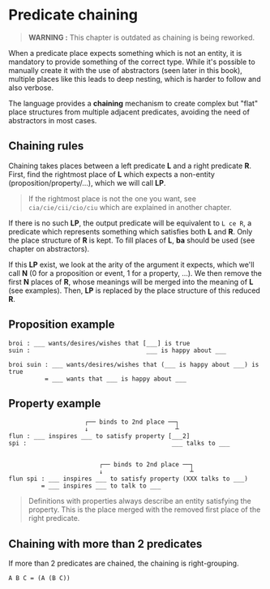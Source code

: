 # Predicate chaining

> **WARNING :** This chapter is outdated as chaining is being reworked.

When a predicate place expects something which is not an entity, it is mandatory
to provide something of the correct type. While it's possible to manually create
it with the use of abstractors (seen later in this book), multiple places like
this leads to deep nesting, which is harder to follow and also verbose.

The language provides a **chaining** mechanism to create complex but "flat"
place structures from multiple adjacent predicates, avoiding the need of
abstractors in most cases.

## Chaining rules

Chaining takes places between a left predicate **L** and a right predicate
**R**. First, find the rightmost place of **L** which expects a non-entity
(proposition/property/...), which we will call **LP**.

> If the rightmost place is not the one you want, see `cia/cie/cii/cio/ciu`
> which are explained in another chapter.

If there is no such **LP**, the output predicate will be equivalent to `L ce R`,
a predicate which represents something which satisfies both **L** and **R**.
Only the place structure of **R** is kept. To fill places of **L**, **ba**
should be used (see chapter on abstractors).

If this **LP** exist, we look at the arity of the argument it expects, which
we'll call **N** (0 for a proposition or event, 1 for a property, ...). We then
remove the first **N** places of **R**, whose meanings will be merged into the
meaning of **L** (see examples). Then, **LP** is replaced by the place structure
of this reduced **R**.

## Proposition example

```eng
broi : ___ wants/desires/wishes that [___] is true
suin :                                ___ is happy about ___

broi suin : ___ wants/desires/wishes that (___ is happy about ___) is true
          = ___ wants that ___ is happy about ___
```

## Property example

```eng
                     ┌── binds to 2nd place ──┐
                     ↓                        ┴
flun : ___ inspires ___ to satisfy property [___2]
spi :                                        ___ talks to ___


                         ┌── binds to 2nd place ──┐
                         ↓                        ┴
flun spi : ___ inspires ___ to satisfy property (XXX talks to ___)
         = ___ inspires ___ to talk to ___
```

> Definitions with properties always describe an entity satisfying the property. This is
> the place merged with the removed first place of the right predicate.

## Chaining with more than 2 predicates

If more than 2 predicates are chained, the chaining is right-grouping.
```ignore
A B C = (A (B C))
```